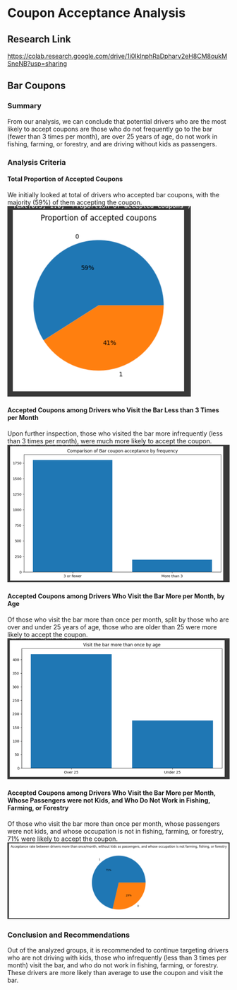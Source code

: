 # Coupon Acceptance Analysis

## Research Link
https://colab.research.google.com/drive/1i0IklnphRaDpharv2eH8CM8oukMSneNB?usp=sharing

## Bar Coupons
### Summary
From our analysis, we can conclude that potential drivers who are the most likely to accept coupons are those who do 
not frequently go to the bar (fewer than 3 times per month), are over 25 years of age, do not work in fishing, farming, 
or forestry, and are driving without kids as passengers.

### Analysis Criteria
#### Total Proportion of Accepted Coupons
We initially looked at total of drivers who accepted bar coupons, with the majority (59%) of them accepting the coupon.
![img.png](img.png)

#### Accepted Coupons among Drivers who Visit the Bar Less than 3 Times per Month
Upon further inspection, those who visited the bar more infrequently (less than 3 times per month), were much more likely to 
accept the coupon.
![img_1.png](img_1.png)

#### Accepted Coupons among Drivers Who Visit the Bar More per Month, by Age
Of those who visit the bar more than once per month, split by those who are over and under 25 years of age,
those who are older than 25 were more likely to accept the coupon.
![img_2.png](img_2.png)

#### Accepted Coupons among Drivers Who Visit the Bar More per Month, Whose Passengers were not Kids, and Who Do Not Work in Fishing, Farming, or Forestry
Of those who visit the bar more than once per month, whose passengers were not kids, and whose occupation is not in fishing, 
farming, or forestry, 71% were likely to accept the coupon.
![img_3.png](img_3.png)

### Conclusion and Recommendations
Out of the analyzed groups, it is recommended to continue targeting drivers who are not driving with kids, those who 
infrequently (less than 3 times per month) visit the bar, and who do not work in fishing, farming, or forestry. These drivers 
are more likely than average to use the coupon and visit the bar.
